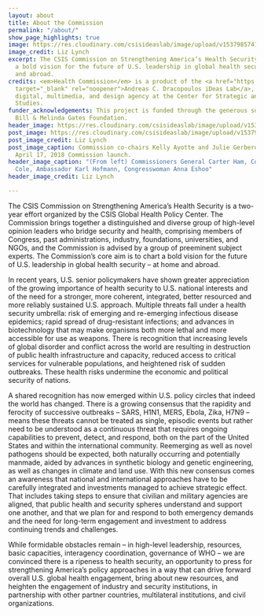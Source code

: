 ```yaml
---
layout: about
title: About the Commission
permalink: "/about/"
show_page_highlights: true
image: https://res.cloudinary.com/csisideaslab/image/upload/v1537985741/health-commission/About-Header.jpg
image_credit: Liz Lynch
excerpt: The CSIS Commission on Strengthening America’s Health Security aims to chart
  a bold vision for the future of U.S. leadership in global health security, at home
  and abroad.
credits: <em>Health Commission</em> is a product of the <a href="https://www.csis.org/programs/dracopoulos-ideas-lab"
  target="_blank" rel="noopener">Andreas C. Dracopoulos iDeas Lab</a>, the in-house
  digital, multimedia, and design agency at the Center for Strategic and International
  Studies.
funder_acknowledgements: This project is funded through the generous support of the
  Bill & Melinda Gates Foundation.
header_image: https://res.cloudinary.com/csisideaslab/image/upload/v1537899884/health-commission/About_Header_Photo.jpg
post_image: https://res.cloudinary.com/csisideaslab/image/upload/v1537904699/health-commission/About_Smaller_Photo.jpg
post_image_credit: Liz Lynch
post_image_caption: Commission co-chairs Kelly Ayotte and Julie Gerberding at the
  April 17, 2018 Commission launch.
header_image_caption: "(From left) Commissioners General Carter Ham, Congressman Tom
  Cole, Ambassador Karl Hofmann, Congresswoman Anna Eshoo"
header_image_credit: Liz Lynch

---
```

The CSIS Commission on Strengthening America’s Health Security is a two-year effort organized by the CSIS Global Health Policy Center. The Commission brings together a distinguished and diverse group of high-level opinion leaders who bridge security and health, comprising members of Congress, past administrations, industry, foundations, universities, and NGOs, and the Commission is advised by a group of preeminent subject experts. The Commission’s core aim is to chart a bold vision for the future of U.S. leadership in global health security – at home and abroad.

In recent years, U.S. senior policymakers have shown greater appreciation of the growing importance of health security to U.S. national interests and of the need for a stronger, more coherent, integrated, better resourced and more reliably sustained U.S. approach. Multiple threats fall under a health security umbrella: risk of emerging and re-emerging infectious disease epidemics; rapid spread of drug-resistant infections; and advances in biotechnology that may make organisms both more lethal and more accessible for use as weapons. There is recognition that increasing levels of global disorder and conflict across the world are resulting in destruction of public health infrastructure and capacity, reduced access to critical services for vulnerable populations, and heightened risk of sudden outbreaks. These health risks undermine the economic and political security of nations.

A shared recognition has now emerged within U.S. policy circles that indeed the world has changed. There is a growing consensus that the rapidity and ferocity of successive outbreaks – SARS, H1N1, MERS, Ebola, Zika, H7N9 – means these threats cannot be treated as single, episodic events but rather need to be understood as a continuous threat that requires ongoing capabilities to prevent, detect, and respond, both on the part of the United States and within the international community. Reemerging as well as novel pathogens should be expected, both naturally occurring and potentially manmade, aided by advances in synthetic biology and genetic engineering, as well as changes in climate and land use. With this new consensus comes an awareness that national and international approaches have to be carefully integrated and investments managed to achieve strategic effect. That includes taking steps to ensure that civilian and military agencies are aligned, that public health and security spheres understand and support one another, and that we plan for and respond to both emergency demands and the need for long-term engagement and investment to address continuing trends and challenges.

While formidable obstacles remain – in high-level leadership, resources, basic capacities, interagency coordination, governance of WHO – we are convinced there is a ripeness to health security, an opportunity to press for strengthening America’s policy approaches in a way that can drive forward overall U.S. global health engagement, bring about new resources, and heighten the engagement of industry and security institutions, in partnership with other partner countries, multilateral institutions, and civil organizations.